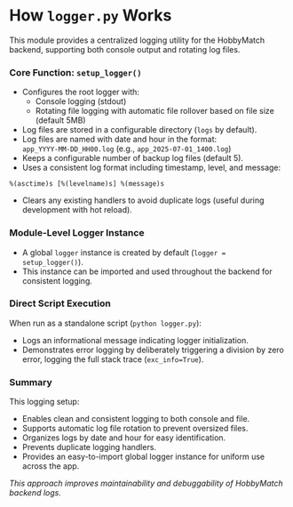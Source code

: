 # How `logger.py` Works

This module provides a centralized logging utility for the HobbyMatch backend, supporting both console output and rotating log files.

### Core Function: `setup_logger()`

- Configures the root logger with:
  - Console logging (stdout)
  - Rotating file logging with automatic file rollover based on file size (default 5MB)
- Log files are stored in a configurable directory (`logs` by default).
- Log files are named with date and hour in the format:  
  `app_YYYY-MM-DD_HH00.log` (e.g., `app_2025-07-01_1400.log`)
- Keeps a configurable number of backup log files (default 5).
- Uses a consistent log format including timestamp, level, and message:

```
%(asctime)s [%(levelname)s] %(message)s
```

- Clears any existing handlers to avoid duplicate logs (useful during development with hot reload).

### Module-Level Logger Instance

- A global `logger` instance is created by default (`logger = setup_logger()`).
- This instance can be imported and used throughout the backend for consistent logging.

### Direct Script Execution

When run as a standalone script (`python logger.py`):
- Logs an informational message indicating logger initialization.
- Demonstrates error logging by deliberately triggering a division by zero error, logging the full stack trace (`exc_info=True`).

### Summary

This logging setup:
- Enables clean and consistent logging to both console and file.
- Supports automatic log file rotation to prevent oversized files.
- Organizes logs by date and hour for easy identification.
- Prevents duplicate logging handlers.
- Provides an easy-to-import global logger instance for uniform use across the app.

*This approach improves maintainability and debuggability of HobbyMatch backend logs.*
